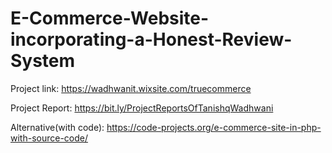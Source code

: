 # E-Commerce-Website-incorporating-a-Honest-Review-System

Project link: https://wadhwanit.wixsite.com/truecommerce <br>

Project Report: https://bit.ly/ProjectReportsOfTanishqWadhwani <br>

Alternative(with code): https://code-projects.org/e-commerce-site-in-php-with-source-code/

